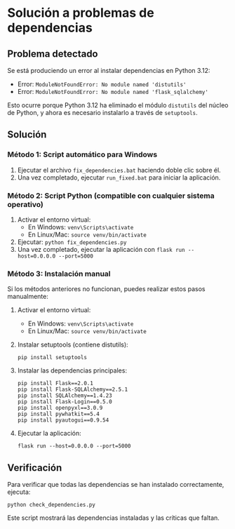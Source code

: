 # Solución a problemas de dependencias

## Problema detectado
Se está produciendo un error al instalar dependencias en Python 3.12:
- Error: `ModuleNotFoundError: No module named 'distutils'`
- Error: `ModuleNotFoundError: No module named 'flask_sqlalchemy'`

Esto ocurre porque Python 3.12 ha eliminado el módulo `distutils` del núcleo de Python, y ahora es necesario instalarlo a través de `setuptools`.

## Solución

### Método 1: Script automático para Windows
1. Ejecutar el archivo `fix_dependencies.bat` haciendo doble clic sobre él.
2. Una vez completado, ejecutar `run_fixed.bat` para iniciar la aplicación.

### Método 2: Script Python (compatible con cualquier sistema operativo)
1. Activar el entorno virtual:
   - En Windows: `venv\Scripts\activate`
   - En Linux/Mac: `source venv/bin/activate`
2. Ejecutar: `python fix_dependencies.py`
3. Una vez completado, ejecutar la aplicación con `flask run --host=0.0.0.0 --port=5000`

### Método 3: Instalación manual
Si los métodos anteriores no funcionan, puedes realizar estos pasos manualmente:

1. Activar el entorno virtual:
   - En Windows: `venv\Scripts\activate`
   - En Linux/Mac: `source venv/bin/activate`

2. Instalar setuptools (contiene distutils):
   ```
   pip install setuptools
   ```

3. Instalar las dependencias principales:
   ```
   pip install Flask==2.0.1
   pip install Flask-SQLAlchemy==2.5.1
   pip install SQLAlchemy==1.4.23
   pip install Flask-Login==0.5.0
   pip install openpyxl==3.0.9
   pip install pywhatkit==5.4
   pip install pyautogui==0.9.54
   ```

4. Ejecutar la aplicación:
   ```
   flask run --host=0.0.0.0 --port=5000
   ```

## Verificación
Para verificar que todas las dependencias se han instalado correctamente, ejecuta:
```
python check_dependencies.py
```

Este script mostrará las dependencias instaladas y las críticas que faltan. 